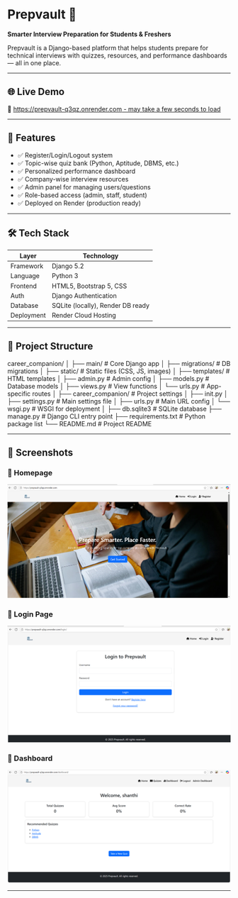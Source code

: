 # Prepvault 🎯

**Smarter Interview Preparation for Students & Freshers**

Prepvault is a Django-based platform that helps students prepare for technical interviews with quizzes, resources, and performance dashboards — all in one place.

---

## 🌐 Live Demo

🔗 [https://prepvault-q3qz.onrender.com - may take a few seconds to load](https://prepvault-q3qz.onrender.com)

---

## 🚀 Features

- ✅ Register/Login/Logout system
- ✅ Topic-wise quiz bank (Python, Aptitude, DBMS, etc.)
- ✅ Personalized performance dashboard
- ✅ Company-wise interview resources
- ✅ Admin panel for managing users/questions
- ✅ Role-based access (admin, staff, student)
- ✅ Deployed on Render (production ready)

---

## 🛠 Tech Stack

| Layer        | Technology                        |
|--------------|------------------------------------|
| Framework    | Django 5.2                         |
| Language     | Python 3                           |
| Frontend     | HTML5, Bootstrap 5, CSS            |
| Auth         | Django Authentication              |
| Database     | SQLite (locally), Render DB ready  |
| Deployment   | Render Cloud Hosting               |

---
## 📁 Project Structure
career_companion/
│
├── main/ # Core Django app
│ ├── migrations/ # DB migrations
│ ├── static/ # Static files (CSS, JS, images)
│ ├── templates/ # HTML templates
│ ├── admin.py # Admin config
│ ├── models.py # Database models
│ ├── views.py # View functions
│ └── urls.py # App-specific routes
│
├── career_companion/ # Project settings
│ ├── init.py
│ ├── settings.py # Main settings file
│ ├── urls.py # Main URL config
│ └── wsgi.py # WSGI for deployment
│
├── db.sqlite3 # SQLite database
├── manage.py # Django CLI entry point
├── requirements.txt # Python package list
└── README.md # Project README

---

## 📸 Screenshots

### 🔹 Homepage  
![Homepage](main/screenshots/home.png)

### 🔹 Login Page  
![Login](main/screenshots/login.png)

### 🔹 Dashboard  
![Dashboard](main/screenshots/dashboard.png)

---





